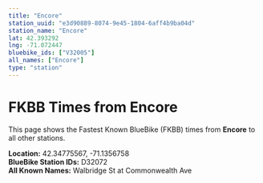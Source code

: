 ```yaml
---
title: "Encore"
station_uuid: "e3d90889-8074-9e45-1804-6aff4b9ba04d"
station_name: "Encore"
lat: 42.393292
lng: -71.072447
bluebike_ids: ["V32005"]
all_names: ["Encore"]
type: "station"
---
```


# FKBB Times from Encore

This page shows the Fastest Known BlueBike (FKBB) times from **Encore** to all other stations.

**Location:** 42.34775567, -71.1356758  
**BlueBike Station IDs:** D32072  
**All Known Names:** Walbridge St at Commonwealth Ave

